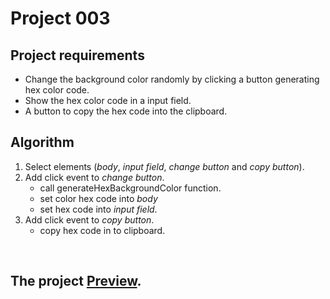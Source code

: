 # Project 003

## Project requirements

- Change the background color randomly by clicking a button generating hex color code.
- Show the hex color code in a input field.
- A button to copy the hex code into the clipboard.

## Algorithm
1. Select elements (*body*, *input field*, *change button* and *copy button*).
2. Add click event to *change button*.
   - call generateHexBackgroundColor function.
   - set color hex code into *body*
   - set hex code into *input field*.
3. Add click event to *copy button*.
   - copy hex code in to clipboard.

<br />

## The project [Preview](https://raw.githack.com/StepAsideLiL/js-dom/main/src/project003/index.html).